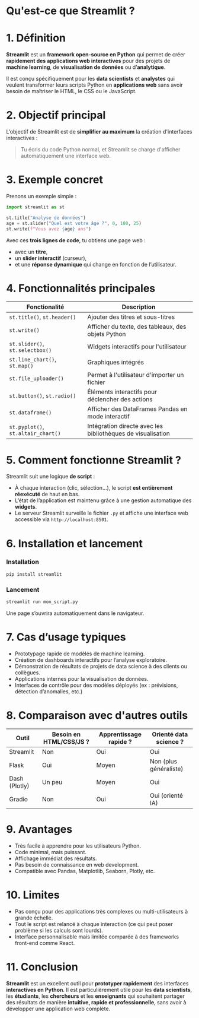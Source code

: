 # Qu'est-ce que **Streamlit** ?

# 1. Définition

**Streamlit** est un **framework open-source en Python** qui permet de créer **rapidement des applications web interactives** pour des projets de **machine learning**, de **visualisation de données** ou d’**analytique**.

Il est conçu spécifiquement pour les **data scientists** et **analystes** qui veulent transformer leurs scripts Python en **applications web** sans avoir besoin de maîtriser le HTML, le CSS ou le JavaScript.



# 2. Objectif principal

L’objectif de Streamlit est de **simplifier au maximum** la création d'interfaces interactives :

> Tu écris du code Python normal, et Streamlit se charge d'afficher automatiquement une interface web.



# 3. Exemple concret

Prenons un exemple simple :

```python
import streamlit as st

st.title("Analyse de données")
age = st.slider("Quel est votre âge ?", 0, 100, 25)
st.write(f"Vous avez {age} ans")
```

Avec ces **trois lignes de code**, tu obtiens une page web :

* avec un **titre**,
* un **slider interactif** (curseur),
* et une **réponse dynamique** qui change en fonction de l’utilisateur.



# 4. Fonctionnalités principales

| Fonctionalité                      | Description                                                 |
| ---------------------------------- | ----------------------------------------------------------- |
| `st.title()`, `st.header()`        | Ajouter des titres et sous-titres                           |
| `st.write()`                       | Afficher du texte, des tableaux, des objets Python          |
| `st.slider()`, `st.selectbox()`    | Widgets interactifs pour l'utilisateur                      |
| `st.line_chart()`, `st.map()`      | Graphiques intégrés                                         |
| `st.file_uploader()`               | Permet à l'utilisateur d'importer un fichier                |
| `st.button()`, `st.radio()`        | Éléments interactifs pour déclencher des actions            |
| `st.dataframe()`                   | Afficher des DataFrames Pandas en mode interactif           |
| `st.pyplot()`, `st.altair_chart()` | Intégration directe avec les bibliothèques de visualisation |



# 5. Comment fonctionne Streamlit ?

Streamlit suit une logique **de script** :

* À chaque interaction (clic, sélection…), le script **est entièrement réexécuté** de haut en bas.
* L’état de l’application est maintenu grâce à une gestion automatique des **widgets**.
* Le serveur Streamlit surveille le fichier `.py` et affiche une interface web accessible via `http://localhost:8501`.



# 6. Installation et lancement

### Installation

```bash
pip install streamlit
```

### Lancement

```bash
streamlit run mon_script.py
```

Une page s’ouvrira automatiquement dans le navigateur.



# 7. Cas d’usage typiques

* Prototypage rapide de modèles de machine learning.
* Création de dashboards interactifs pour l’analyse exploratoire.
* Démonstration de résultats de projets de data science à des clients ou collègues.
* Applications internes pour la visualisation de données.
* Interfaces de contrôle pour des modèles déployés (ex : prévisions, détection d’anomalies, etc.)



# 8. Comparaison avec d'autres outils

| Outil         | Besoin en HTML/CSS/JS ? | Apprentissage rapide ? | Orienté data science ? |
| ------------- | ----------------------- | ---------------------- | ---------------------- |
| Streamlit     | Non                     | Oui                    | Oui                    |
| Flask         | Oui                     | Moyen                  | Non (plus généraliste) |
| Dash (Plotly) | Un peu                  | Moyen                  | Oui                    |
| Gradio        | Non                     | Oui                    | Oui (orienté IA)       |



# 9. Avantages

* Très facile à apprendre pour les utilisateurs Python.
* Code minimal, mais puissant.
* Affichage immédiat des résultats.
* Pas besoin de connaissance en web development.
* Compatible avec Pandas, Matplotlib, Seaborn, Plotly, etc.



# 10. Limites

* Pas conçu pour des applications très complexes ou multi-utilisateurs à grande échelle.
* Tout le script est relancé à chaque interaction (ce qui peut poser problème si les calculs sont lourds).
* Interface personnalisable mais limitée comparée à des frameworks front-end comme React.



# 11. Conclusion

**Streamlit** est un excellent outil pour **prototyper rapidement** des interfaces **interactives en Python**.
Il est particulièrement utile pour les **data scientists**, les **étudiants**, les **chercheurs** et les **enseignants** qui souhaitent partager des résultats de manière **intuitive, rapide et professionnelle**, sans avoir à développer une application web complète.

 

